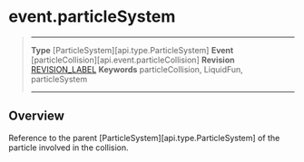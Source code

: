 
# event.particleSystem

> --------------------- ------------------------------------------------------------------------------------------
> __Type__              [ParticleSystem][api.type.ParticleSystem]
> __Event__             [particleCollision][api.event.particleCollision]
> __Revision__          [REVISION_LABEL](REVISION_URL)
> __Keywords__          particleCollision, LiquidFun, particleSystem
> --------------------- ------------------------------------------------------------------------------------------

## Overview

Reference to the parent [ParticleSystem][api.type.ParticleSystem] of the particle involved in the collision.